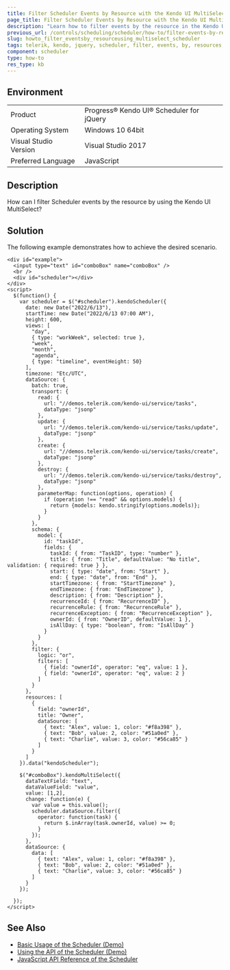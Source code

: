 ```yaml
---
title: Filter Scheduler Events by Resource with the Kendo UI MultiSelect
page_title: Filter Scheduler Events by Resource with the Kendo UI MultiSelect
description: "Learn how to filter events by the resource in the Kendo UI for jQuery Scheduler widget by using Kendo UI MultiSelect."
previous_url: /controls/scheduling/scheduler/how-to/filter-events-by-resource-using-multiselect, /controls/scheduling/scheduler/how-to/filtering/filter-events-by-resource-using-multiselect
slug: howto_filter_eventsby_resourceusing_multiselect_scheduler
tags: telerik, kendo, jquery, scheduler, filter, events, by, resources, with, using, the, multiselect 
component: scheduler
type: how-to
res_type: kb
---
```


## Environment

<table>
 <tr>
  <td>Product</td>
  <td>Progress® Kendo UI® Scheduler for jQuery</td>
 </tr>
 <tr>
  <td>Operating System</td>
  <td>Windows 10 64bit</td>
 </tr>
 <tr>
  <td>Visual Studio Version</td>
  <td>Visual Studio 2017</td>
 </tr>
 <tr>
  <td>Preferred Language</td>
  <td>JavaScript</td>
 </tr>
</table>

## Description

How can I filter Scheduler events by the resource by using the Kendo UI MultiSelect?

## Solution

The following example demonstrates how to achieve the desired scenario.

```dojo
<div id="example">
  <input type="text" id="comboBox" name="comboBox" />
  <br />
  <div id="scheduler"></div>
</div>
<script>
  $(function() {
    var scheduler = $("#scheduler").kendoScheduler({
      date: new Date("2022/6/13"),
      startTime: new Date("2022/6/13 07:00 AM"),
      height: 600,
      views: [
        "day",
        { type: "workWeek", selected: true },
        "week",
        "month",
        "agenda",
        { type: "timeline", eventHeight: 50}
      ],
      timezone: "Etc/UTC",
      dataSource: {
        batch: true,
        transport: {
          read: {
            url: "//demos.telerik.com/kendo-ui/service/tasks",
            dataType: "jsonp"
          },
          update: {
            url: "//demos.telerik.com/kendo-ui/service/tasks/update",
            dataType: "jsonp"
          },
          create: {
            url: "//demos.telerik.com/kendo-ui/service/tasks/create",
            dataType: "jsonp"
          },
          destroy: {
            url: "//demos.telerik.com/kendo-ui/service/tasks/destroy",
            dataType: "jsonp"
          },
          parameterMap: function(options, operation) {
            if (operation !== "read" && options.models) {
              return {models: kendo.stringify(options.models)};
            }
          }
        },
        schema: {
          model: {
            id: "taskId",
            fields: {
              taskId: { from: "TaskID", type: "number" },
              title: { from: "Title", defaultValue: "No title", validation: { required: true } },
              start: { type: "date", from: "Start" },
              end: { type: "date", from: "End" },
              startTimezone: { from: "StartTimezone" },
              endTimezone: { from: "EndTimezone" },
              description: { from: "Description" },
              recurrenceId: { from: "RecurrenceID" },
              recurrenceRule: { from: "RecurrenceRule" },
              recurrenceException: { from: "RecurrenceException" },
              ownerId: { from: "OwnerID", defaultValue: 1 },
              isAllDay: { type: "boolean", from: "IsAllDay" }
            }
          }
        },
        filter: {
          logic: "or",
          filters: [
            { field: "ownerId", operator: "eq", value: 1 },
            { field: "ownerId", operator: "eq", value: 2 }
          ]
        }
      },
      resources: [
        {
          field: "ownerId",
          title: "Owner",
          dataSource: [
            { text: "Alex", value: 1, color: "#f8a398" },
            { text: "Bob", value: 2, color: "#51a0ed" },
            { text: "Charlie", value: 3, color: "#56ca85" }
          ]
        }
      ]
    }).data("kendoScheduler");

    $("#comboBox").kendoMultiSelect({
      dataTextField: "text",
      dataValueField: "value",
      value: [1,2],
      change: function(e) {
        var value = this.value();
        scheduler.dataSource.filter({
          operator: function(task) {
            return $.inArray(task.ownerId, value) >= 0;
          }
        });
      },
      dataSource: {
        data: [
          { text: "Alex", value: 1, color: "#f8a398" },
          { text: "Bob", value: 2, color: "#51a0ed" },
          { text: "Charlie", value: 3, color: "#56ca85" }
        ]
      }
    });

  });
</script>
```

## See Also

* [Basic Usage of the Scheduler (Demo)](https://demos.telerik.com/kendo-ui/scheduler/index)
* [Using the API of the Scheduler (Demo)](https://demos.telerik.com/kendo-ui/scheduler/api)
* [JavaScript API Reference of the Scheduler](/api/javascript/ui/scheduler)
